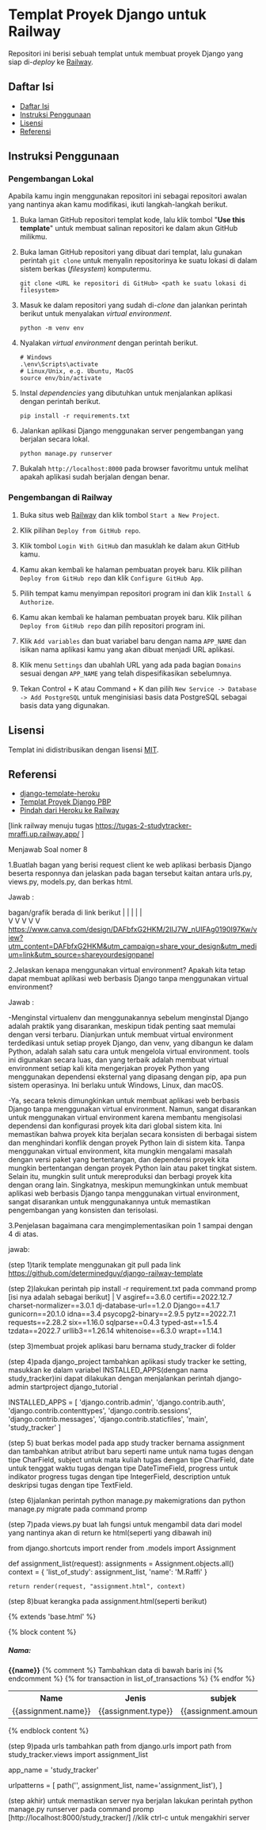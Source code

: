 # Templat Proyek Django untuk Railway

Repositori ini berisi sebuah templat untuk membuat proyek Django yang siap di-*deploy* ke [Railway](https://railway.app/).

## Daftar Isi

- [Daftar Isi](#daftar-isi)
- [Instruksi Penggunaan](#instruksi-penggunaan)
- [Lisensi](#lisensi)
- [Referensi](#referensi)

## Instruksi Penggunaan

### Pengembangan Lokal

Apabila kamu ingin menggunakan repositori ini sebagai repositori awalan yang nantinya akan kamu modifikasi, ikuti langkah-langkah berikut.

1. Buka laman GitHub repositori templat kode, lalu klik tombol "**Use this template**"
   untuk membuat salinan repositori ke dalam akun GitHub milikmu.

2. Buka laman GitHub repositori yang dibuat dari templat, lalu gunakan perintah
   `git clone` untuk menyalin repositorinya ke suatu lokasi di dalam sistem
   berkas (*filesystem*) komputermu.

   ```shell
   git clone <URL ke repositori di GitHub> <path ke suatu lokasi di filesystem>
   ```

3. Masuk ke dalam repositori yang sudah di-*clone* dan jalankan perintah berikut
   untuk menyalakan *virtual environment*.

   ```shell
   python -m venv env
   ```

4. Nyalakan *virtual environment* dengan perintah berikut.

   ```shell
   # Windows
   .\env\Scripts\activate
   # Linux/Unix, e.g. Ubuntu, MacOS
   source env/bin/activate
   ```

5. Instal *dependencies* yang dibutuhkan untuk menjalankan aplikasi dengan perintah berikut.

   ```shell
   pip install -r requirements.txt
   ```

6. Jalankan aplikasi Django menggunakan server pengembangan yang berjalan secara lokal.

   ```shell
   python manage.py runserver
   ```

7. Bukalah `http://localhost:8000` pada browser favoritmu untuk melihat apakah aplikasi sudah berjalan dengan benar.

### Pengembangan di Railway

1. Buka situs web [Railway](https://railway.app/) dan klik tombol `Start a New Project`.

2. Klik pilihan `Deploy from GitHub repo`.

3. Klik tombol `Login With GitHub` dan masuklah ke dalam akun GitHub kamu.

4. Kamu akan kembali ke halaman pembuatan proyek baru. Klik pilihan `Deploy from GitHub repo` dan klik `Configure GitHub App`.

5. Pilih tempat kamu menyimpan repositori program ini dan klik `Install & Authorize`.

6. Kamu akan kembali ke halaman pembuatan proyek baru. Klik pilihan `Deploy from GitHub repo` dan pilih repositori program ini.

7. Klik `Add variables` dan buat variabel baru dengan nama `APP_NAME` dan isikan nama aplikasi kamu yang akan dibuat menjadi URL aplikasi.

8. Klik menu `Settings` dan ubahlah URL yang ada pada bagian `Domains` sesuai dengan `APP_NAME` yang telah dispesifikasikan sebelumnya.

9. Tekan Control + K atau Command + K dan pilih `New Service -> Database -> Add PostgreSQL` untuk menginisiasi basis data PostgreSQL sebagai basis data yang digunakan.

## Lisensi

Templat ini didistribusikan dengan lisensi [MIT](LICENSE).

## Referensi

- [django-template-heroku](https://github.com/laymonage/django-template-heroku)
- [Templat Proyek Django PBP](https://github.com/pbp-fasilkom-ui/django-pbp-template)
- [Pindah dari Heroku ke Railway](https://determinedguy.github.io/cecoret/heroku-to-railway/)

[link railway menuju tugas https://tugas-2-studytracker-mraffi.up.railway.app/ ]

Menjawab Soal nomer 8

1.Buatlah bagan yang berisi request client ke web aplikasi berbasis Django beserta responnya dan jelaskan pada bagan tersebut kaitan antara urls.py, views.py, models.py, dan berkas html.

Jawab : 

bagan/grafik berada di link berikut
|  |   |   |   |   
V  V   V   V   V
https://www.canva.com/design/DAFbfxG2HKM/2IIJ7W_nUIFAg0190I97Kw/view?utm_content=DAFbfxG2HKM&utm_campaign=share_your_design&utm_medium=link&utm_source=shareyourdesignpanel

2.Jelaskan kenapa menggunakan virtual environment? Apakah kita tetap dapat membuat aplikasi web berbasis Django tanpa menggunakan virtual environment?

Jawab :

-Menginstal virtualenv dan menggunakannya sebelum menginstal Django adalah praktik yang disarankan, meskipun tidak penting saat memulai dengan versi terbaru. Dianjurkan untuk membuat virtual environment terdedikasi untuk setiap proyek Django, dan venv, yang dibangun ke dalam Python, adalah salah satu cara untuk mengelola virtual environment. tools ini digunakan secara luas, dan yang terbaik adalah membuat virtual environment setiap kali kita mengerjakan proyek Python yang menggunakan dependensi eksternal yang dipasang dengan pip, apa pun sistem operasinya. Ini berlaku untuk Windows, Linux, dan macOS.

-Ya, secara teknis dimungkinkan untuk membuat aplikasi web berbasis Django tanpa menggunakan virtual environment. Namun, sangat disarankan untuk menggunakan virtual environment karena membantu mengisolasi dependensi dan konfigurasi proyek kita dari global sistem kita. Ini memastikan bahwa proyek kita berjalan secara konsisten di berbagai sistem dan menghindari konflik dengan proyek Python lain di sistem kita.
Tanpa menggunakan virtual environment, kita mungkin mengalami masalah dengan versi paket yang bertentangan, dan dependensi proyek kita mungkin bertentangan dengan proyek Python lain atau paket tingkat sistem. Selain itu, mungkin sulit untuk mereproduksi dan berbagi proyek kita dengan orang lain.
Singkatnya, meskipun memungkinkan untuk membuat aplikasi web berbasis Django tanpa menggunakan virtual environment, sangat disarankan untuk menggunakannya untuk memastikan pengembangan yang konsisten dan terisolasi.

3.Penjelasan bagaimana cara mengimplementasikan poin 1 sampai dengan 4 di atas.

jawab:

(step 1)tarik template menggunakan git pull pada link https://github.com/determinedguy/django-railway-template

(step 2)lakukan perintah pip install -r requirement.txt pada command promp
[isi nya adalah sebagai berikut]
|
V
asgiref==3.6.0
certifi==2022.12.7
charset-normalizer==3.0.1
dj-database-url==1.2.0
Django==4.1.7
gunicorn==20.1.0
idna==3.4
psycopg2-binary==2.9.5
pytz==2022.7.1
requests==2.28.2
six==1.16.0
sqlparse==0.4.3
typed-ast==1.5.4
tzdata==2022.7
urllib3==1.26.14
whitenoise==6.3.0
wrapt==1.14.1

(step 3)membuat projek aplikasi baru bernama study_tracker di folder 

(step 4)pada django_project tambahkan aplikasi study tracker ke setting, masukkan ke dalam variabel INSTALLED_APPS(dengan nama study_tracker)ini dapat dilakukan dengan menjalankan perintah django-admin startproject django_tutorial .

INSTALLED_APPS = [
    'django.contrib.admin',
    'django.contrib.auth',
    'django.contrib.contenttypes',
    'django.contrib.sessions',
    'django.contrib.messages',
    'django.contrib.staticfiles',
    'main',
    'study_tracker'
]

(step 5) buat berkas model pada app study tracker bernama assignment dan tambahkan atribut atribut baru seperti
name untuk nama tugas dengan tipe CharField,
subject untuk mata kuliah tugas dengan tipe CharField,
date untuk tenggat waktu tugas dengan tipe DateTimeField,
progress untuk indikator progress tugas dengan tipe IntegerField,
description untuk deskripsi tugas dengan tipe TextField.

(step 6)jalankan perintah python manage.py makemigrations dan python manage.py migrate pada command promp

(step 7)pada views.py buat lah fungsi untuk mengambil data dari model yang nantinya akan di return ke html(seperti yang dibawah ini)

from django.shortcuts import render
from .models import Assignment

def assignment_list(request):
    assignments = Assignment.objects.all()
    context = {
        'list_of_study': assignment_list,
        'name': 'M.Raffi'
    }

    return render(request, "assignment.html", context)





(step 8)buat kerangka pada assignment.html(seperti berikut)

{% extends 'base.html' %}

{% block content %}
<h5>Nama: </h5>
<b>{{name}}</b>

<table>
    <tr>
        <th>Name</th>
        <th>Jenis</th>
        <th>subjek</th>
        <th>progress</th>
        <th>description</th>
    </tr>
    {% comment %} Tambahkan data di bawah baris ini {% endcomment %}
    {% for transaction in list_of_transactions %}
    <tr>
        <td>{{assignment.name}}</td>
        <td>{{assignment.type}}</td>
        <td>{{assignment.amount}}</td>
        <td>{{assignment.date}}</td>
        <td>{{assignment.description}}</td>
    </tr>
{% endfor %}
</table>

{% endblock content %}

(step 9)pada urls tambahkan path
from django.urls import path
from study_tracker.views import assignment_list 

app_name = 'study_tracker'

urlpatterns = [
    path('', assignment_list, name='assignment_list'),
]

(step akhir) untuk memastikan server nya berjalan lakukan perintah python manage.py runserver pada command promp [http://localhost:8000/study_tracker/] //klik ctrl-c untuk mengakhiri server

